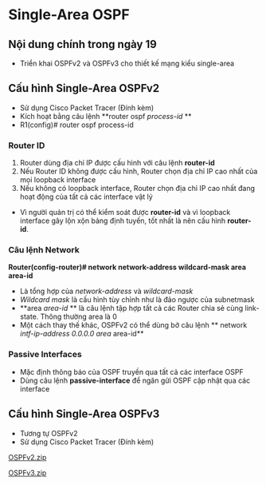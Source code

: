 # Single-Area OSPF

## Nội dung chính trong ngày 19

- Triển khai OSPFv2 và OSPFv3 cho thiết kế mạng kiểu single-area

## Cấu hình Single-Area OSPFv2
- Sử dụng Cisco Packet Tracer (Đính kèm)
- Kích hoạt bằng câu lệnh **router ospf *process-id* **
 - R1(config)# router ospf process-id
### Router ID
1. Router dùng địa chỉ IP được cấu hình với câu lệnh **router-id**
2. Nếu Router ID không được cấu hình, Router chọn địa chỉ IP cao nhất của mọi loopback interface
3. Nếu không có loopback interface, Router chọn địa chỉ IP cao nhất đang hoạt động của tất cả các interface vật lý
- Vì người quản trị có thể kiểm soát được **router-id** và vì loopback interface gây lộn xộn bảng định tuyến, tốt nhất là nên cấu hình **router-id**.
### Câu lệnh Network
**Router(config-router)# network network-address wildcard-mask area area-id**
- Là tổng hợp của *network-address* và *wildcard-mask*
- *Wildcard mask* là cấu hình tùy chỉnh như là đảo ngược của subnetmask
- **area *area-id* ** là câu lệnh tập hợp tất cả các Router chia sẻ cùng link-state. Thông thường area là 0
- Một cách thay thế khác, OSPFv2 có thể dùng bở câu lệnh ** network *intf-ip-address* *0.0.0.0 area* area-id**
### Passive Interfaces
- Mặc định thông báo của OSPF truyền qua tất cả các interface OSPF
- Dùng câu lệnh **passive-interface** để ngăn gửi OSPF cập nhật qua các interface

## Cấu hình Single-Area OSPFv3
- Tương tự OSPFv2
- Sử dụng Cisco Packet Tracer (Đính kèm)


[OSPFv2.zip](https://github.com/khoa861996/31DaysCCNA/files/6172426/OSPFv2.zip)

[OSPFv3.zip](https://github.com/khoa861996/31DaysCCNA/files/6172427/OSPFv3.zip)

